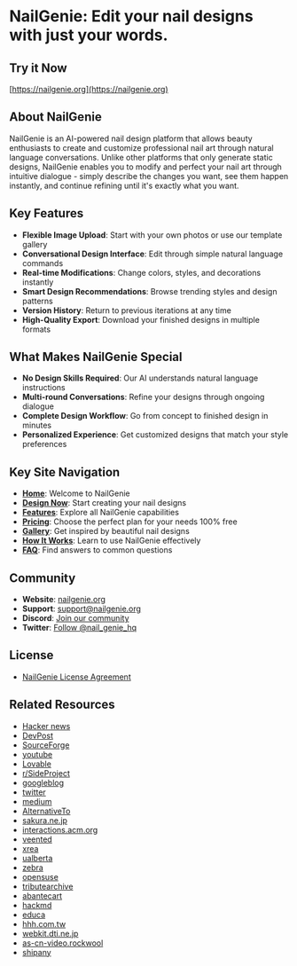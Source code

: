 # NailGenie: Edit your nail designs with just your words.



## Try it Now

[https://nailgenie.org](https://nailgenie.org)


## About NailGenie

NailGenie is an AI-powered nail design platform that allows beauty enthusiasts to create and customize professional nail art through natural language conversations. Unlike other platforms that only generate static designs, NailGenie enables you to modify and perfect your nail art through intuitive dialogue - simply describe the changes you want, see them happen instantly, and continue refining until it's exactly what you want.

## Key Features

- **Flexible Image Upload**: Start with your own photos or use our template gallery
- **Conversational Design Interface**: Edit through simple natural language commands
- **Real-time Modifications**: Change colors, styles, and decorations instantly
- **Smart Design Recommendations**: Browse trending styles and design patterns
- **Version History**: Return to previous iterations at any time
- **High-Quality Export**: Download your finished designs in multiple formats

## What Makes NailGenie Special

- **No Design Skills Required**: Our AI understands natural language instructions
- **Multi-round Conversations**: Refine your designs through ongoing dialogue
- **Complete Design Workflow**: Go from concept to finished design in minutes
- **Personalized Experience**: Get customized designs that match your style preferences

## Key Site Navigation

- **[Home](https://nailgenie.org/)**: Welcome to NailGenie
- **[Design Now](https://nailgenie.org/#canvas)**: Start creating your nail designs
- **[Features](https://nailgenie.org/#feature)**: Explore all NailGenie capabilities
- **[Pricing](https://nailgenie.org/#pricing)**: Choose the perfect plan for your needs
 100% free
- **[Gallery](https://nailgenie.org/#showcase)**: Get inspired by beautiful nail designs
- **[How It Works](https://nailgenie.org/#usage)**: Learn to use NailGenie effectively
- **[FAQ](https://nailgenie.org/#faq)**: Find answers to common questions

## Community

- **Website**: [nailgenie.org](https://nailgenie.org)
- **Support**: [support@nailgenie.org](mailto:support@nailgenie.org)
- **Discord**: [Join our community](https://discord.gg/7QJzzZu4)
- **Twitter**: [Follow @nail_genie_hq](https://x.com/nail_genie_hq)

## License

- [NailGenie License Agreement](LICENSE)

## Related Resources
- [Hacker news](https://news.ycombinator.com/item?id=43450557)
- [DevPost](https://devpost.com/software/nailgenie-nail-designs)
- [SourceForge](https://sourceforge.net/projects/nailgenie/)
- [youtube](https://www.youtube.com/@%E9%99%88%E5%AE%87%E7%BF%94-x2b)
- [Lovable](https://launched.lovable.app/nailgenie)
- [r/SideProject](https://www.reddit.com/r/SideProject/comments/1jhqosp/i_built_nailgenie_an_ai_tool_that_lets_users_edit/)
- [googleblog](https://developers-id.googleblog.com/2023/03/vidio-perkuat-kesuksesannya-di.html?sc=1742702960372#c256565561107335961)
- [twitter](https://x.com/nail_genie_hq)
- [medium](https://medium.com/@yxchen1994/the-best-nail-design-tools-in-2025-from-virtual-try-on-to-conversational-ai-4f5a427a45b4)
- [AlternativeTo](https://alternativeto.net/software/nailgenie/about/)
- [sakura.ne.jp](http://www15420ui.sakura.ne.jp/snapblog/diary/class/20081129_02.htm#wb)
- [interactions.acm.org](https://interactions.acm.org/blog/view/embodied-games-from-nyu-itp/comment_added#comments)
- [veented](https://veented.ticksy.com/ticket/3606708)
- [xrea](http://eivissa.s3.xrea.com/ClubSantAntoni/)
- [ualberta](https://icon4.biology.ualberta.ca/scientific-organizing-committee/#comment-660491)
- [zebra](https://developer.zebra.com/blog/ai-gets-mind-its-own-could-be-how-skynet-starts#comment-53922)
- [opensuse](https://hackweek.opensuse.org/projects/early-stage-kdump-support)
- [tributearchive](https://www.tributearchive.com/resources/2bc817b7-9db2-44d1-a919-0115b60711b3/finding-the-right-grief-counselor)
- [abantecart](https://forum.abantecart.com/index.php?topic=8552.0)
- [hackmd](https://hackmd.io/pvbO02D9ROWtJu1ODHq10Q?utm_source=comment-card&utm_medium=icon)
- [educa](https://www.educa.jcyl.es/blogs/en/leyendo/fase-provincial-burgos-i-certamen-lectura-publico)
- [hhh.com.tw](https://hhh.com.tw/forum/detail?id=1545&page=4#23)
- [webkit.dti.ne.jp](https://webkit.dti.ne.jp/bbs1/mekahouse/mekag/)
- [as-cn-video.rockwool](https://as-cn-video.rockwool.com/7-strengths-testing-thermal)
- [shipany](https://shipany.ai/zh/showcase)









